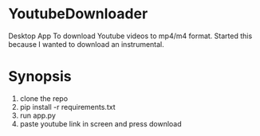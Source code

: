 # YoutubeDownloader
Desktop App To download Youtube videos to mp4/m4 format. Started this because I wanted to download an instrumental.
<h1>Synopsis</h1>

1. clone the repo
2. pip install -r requirements.txt
3. run app.py
4. paste youtube link in screen and press download
